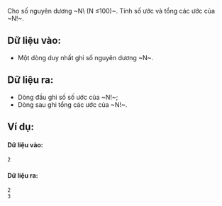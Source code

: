 Cho số nguyên dương ~N\ (N ≤100)~. Tính số ước và tổng các ước của ~N!~.

## Dữ liệu vào:
- Một dòng duy nhất ghi số nguyên dương ~N~.

## Dữ liệu ra:
- Dòng đầu ghi số số ước của ~N!~;
- Dòng sau ghi tổng các ước của ~N!~.

## Ví dụ:
#### Dữ liệu vào:
```
2
```

#### Dữ liệu ra:
```
2
3
```